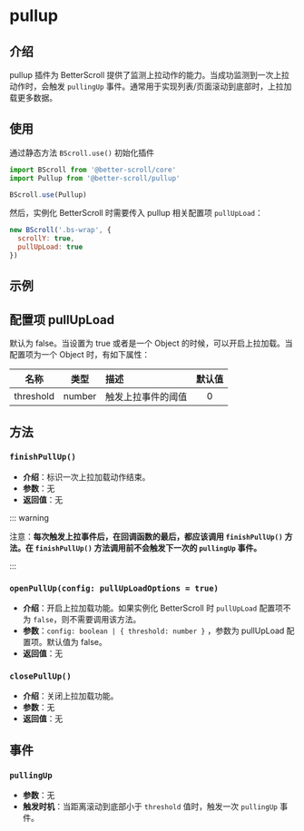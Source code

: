 # pullup

## 介绍

  pullup 插件为 BetterScroll 提供了监测上拉动作的能力。当成功监测到一次上拉动作时，会触发 `pullingUp` 事件。通常用于实现列表/页面滚动到底部时，上拉加载更多数据。

## 使用

通过静态方法 `BScroll.use()` 初始化插件

```js
import BScroll from '@better-scroll/core'
import Pullup from '@better-scroll/pullup'

BScroll.use(Pullup)
```

然后，实例化 BetterScroll 时需要传入 pullup 相关配置项 `pullUpLoad`：

```js
new BScroll('.bs-wrap', {
  scrollY: true,
  pullUpLoad: true
})
```
## 示例

<demo qrcode-url="pullup/">
  <template slot="code-template">
    <<< @/examples/vue/components/pullup/default.vue?template
  </template>
  <template slot="code-script">
    <<< @/examples/vue/components/pullup/default.vue?script
  </template>
  <template slot="code-style">
    <<< @/examples/vue/components/pullup/default.vue?style
  </template>
  <pullup-default slot="demo"></pullup-default>
</demo>

## 配置项 pullUpLoad

默认为 false。当设置为 true 或者是一个 Object 的时候，可以开启上拉加载。当配置项为一个 Object 时，有如下属性：

|名称|类型|描述|默认值|
|----------|:-----:|:-----------|:--------:|
| threshold | number | 触发上拉事件的阈值 | 0 |

## 方法

### `finishPullUp()`

  - **介绍**：标识一次上拉加载动作结束。
  - **参数**：无
  - **返回值**：无

::: warning

注意：**每次触发上拉事件后，在回调函数的最后，都应该调用 `finishPullUp()` 方法。在 `finishPullUp()` 方法调用前不会触发下一次的 `pullingUp` 事件。**

:::

### `openPullUp(config: pullUpLoadOptions = true)`

  - **介绍**：开启上拉加载功能。如果实例化 BetterScroll 时 `pullUpLoad` 配置项不为 `false`，则不需要调用该方法。
  - **参数**：`config: boolean | { threshold: number }` ，参数为 pullUpLoad 配置项。默认值为 false。
  - **返回值**：无

### `closePullUp()`

  - **介绍**：关闭上拉加载功能。
  - **参数**：无
  - **返回值**：无

## 事件

### `pullingUp`

- **参数**：无
- **触发时机**：当距离滚动到底部小于 `threshold` 值时，触发一次 `pullingUp` 事件。
